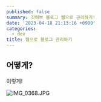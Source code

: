```yaml
---
published: false
summary: 깃허브 블로그 웹으로 관리하기!
date: '2023-04-18 21:13:16 +0900'
categories:
  - dev
title: 웹으로 블로그 관리하기
---
```

## 어떻게?

이렇게!

![IMG_0368.JPG]({{site.baseurl}}/assets/images/IMG_0368.JPG)
